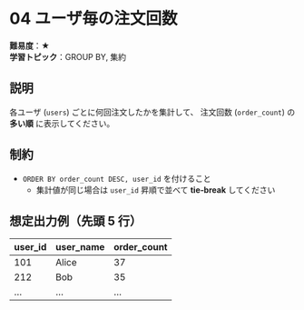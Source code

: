 # 04 ユーザ毎の注文回数

**難易度**：★  
**学習トピック**：GROUP BY, 集約

## 説明
各ユーザ (`users`) ごとに何回注文したかを集計して、
注文回数 (`order_count`) の **多い順** に表示してください。

## 制約
* `ORDER BY order_count DESC, user_id` を付けること
  * 集計値が同じ場合は `user_id` 昇順で並べて **tie‑break** してください

## 想定出力例（先頭 5 行）

| user_id | user_name | order_count |
|---------|-----------|-------------|
|     101 | Alice     |          37 |
|     212 | Bob       |          35 |
| …       | …         |         …  |
